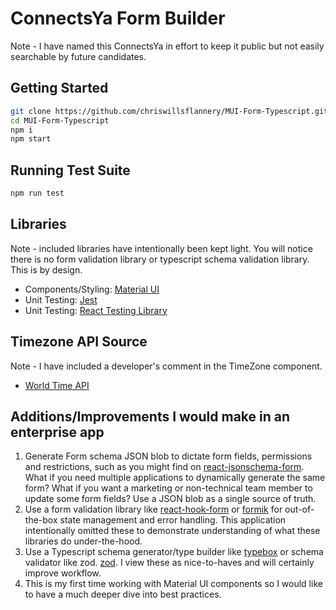 # ConnectsYa Form Builder

Note - I have named this ConnectsYa in effort to keep it public but not easily searchable by future candidates.

## Getting Started

```bash
git clone https://github.com/chriswillsflannery/MUI-Form-Typescript.git
cd MUI-Form-Typescript
npm i
npm start
```

## Running Test Suite

```bash
npm run test
```

## Libraries

Note - included libraries have intentionally been kept light. You will notice there is no form validation library or typescript schema validation library. This is by design.

-  Components/Styling: [Material UI](https://mui.com/)
-  Unit Testing: [Jest](https://jestjs.io/)
-  Unit Testing: [React Testing Library](https://testing-library.com/docs/react-testing-library/intro/)

## Timezone API Source

Note - I have included a developer's comment in the TimeZone component.

-  [World Time API](http://worldtimeapi.org/api/timezone)

## Additions/Improvements I would make in an enterprise app

1. Generate Form schema JSON blob to dictate form fields, permissions and restrictions, such as you might find on [react-jsonschema-form](https://react-jsonschema-form.readthedocs.io/en/latest/). What if you need multiple applications to dynamically generate the same form? What if you want a marketing or non-technical team member to update some form fields? Use a JSON blob as a single source of truth.
2. Use a form validation library like [react-hook-form](https://react-hook-form.com/) or [formik](https://formik.org/) for out-of-the-box state management and error handling. This application intentionally omitted these to demonstrate understanding of what these libraries do under-the-hood.
3. Use a Typescript schema generator/type builder like [typebox](https://github.com/sinclairzx81/typebox) or schema validator like zod. [zod](https://github.com/colinhacks/zod). I view these as nice-to-haves and will certainly improve workflow.
4. This is my first time working with Material UI components so I would like to have a much deeper dive into best practices.
